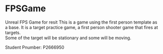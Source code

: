 # FPSGame
Unreal FPS Game for resit
This is a game using the first person template as a base.
It is a target practice game, a first person shooter game that fires at targets.  
Some of the target will be stationary and some will be moving.

Student Pnumber: P2666950

